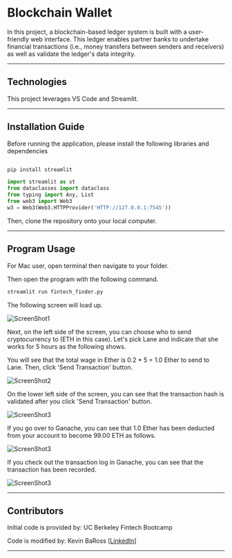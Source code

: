# Blockchain Wallet

In this project, a blockchain-based ledger system is built with a user-friendly web interface. 
This ledger enables partner banks to undertake financial transactions (i.e., money transfers between senders and receivers) as well as validate the ledger's data integrity.


---

## Technologies

This project leverages VS Code and Streamlit.

---

## Installation Guide

Before running the application, please install the following libraries and dependencies

```python

pip install streamlit

import streamlit as st
from dataclasses import dataclass
from typing import Any, List
from web3 import Web3
w3 = Web3(Web3.HTTPProvider('HTTP://127.0.0.1:7545'))

```

Then, clone the repository onto your local computer.

---

## Program Usage

For Mac user, open terminal then navigate to your folder.

Then open the program with the following command.

```python
streamlit run fintech_finder.py
```

The following screen will load up.

![ScreenShot1](image/scr19.1.png)
  
Next, on the left side of the screen, you can choose who to send cryptocurrency to (ETH in this case).
Let's pick Lane and indicate that she works for 5 hours as the following shows.

You will see that the total wage in Ether is 0.2 * 5 = 1.0 Ether to send to Lane.
Then, click 'Send Transaction' button. 

![ScreenShot2](image/scr19.2.png)

On the lower left side of the screen, you can see that the transaction hash is validated after you click 'Send Transaction' button.

![ScreenShot3](image/scr19.3.png)

If you go over to Ganache, you can see that 1.0 Ether has been deducted from your account to become 99.00 ETH as follows.

![ScreenShot3](image/scr19.4.png)

If you check out the transaction log in Ganache, you can see that the transaction has been recorded.

![ScreenShot3](image/scr19.6.png)


---

## Contributors

Initial code is provided by: UC Berkeley Fintech Bootcamp

Code is modified by: Kevin BaRoss [[LinkedIn](https://www.linkedin.com/in/kevin-baross/)]


---
